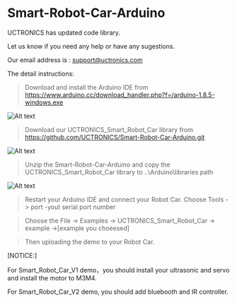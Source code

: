 # Smart-Robot-Car-Arduino

UCTRONICS has updated code library.

Let us know if you need any help or have any sugestions.

Our email address is : support@uctronics.com

The  detail  instructions:

> Download and install the Arduino IDE from https://www.arduino.cc/download_handler.php?f=/arduino-1.8.5-windows.exe

![Alt text](https://https://github.com/UCTRONICS/Smart-Robot-Car-Arduino/blob/master/imge/1.jpeg)

> Download our UCTRONICS_Smart_Robot_Car library from https://github.com/UCTRONICS/Smart-Robot-Car-Arduino.git

![Alt text](https://https://github.com/UCTRONICS/Smart-Robot-Car-Arduino/blob/master/imge/6.jpeg)

> Unzip the Smart-Robot-Car-Arduino and copy the UCTRONICS_Smart_Robot_Car library to ..\Arduino\libraries path

![Alt text](https://https://github.com/UCTRONICS/Smart-Robot-Car-Arduino/blob/master/imge/5.jpeg)

> Restart your Arduino IDE and connect your Robot Car. Choose Tools -> port -yout serial port number

> Choose the File -> Examples -> UCTRONICS_Smart_Robot_Car -> example ->[example you choeesed] 

>Then uploading the demo to your Robot Car.

[NOTICE:]

For Smart_Robot_Car_V1 demo，you should install your ultrasonic and servo and install the motor to M3M4.


For Smart_Robot_Car_V2 demo, you should add bluebooth and IR controller.








 



















  










